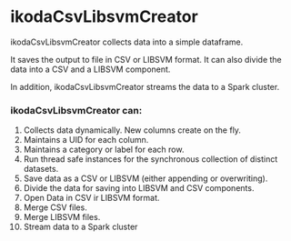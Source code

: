# ikodaCsvLibsvmCreator

ikodaCsvLibsvmCreator collects data into a simple dataframe. 

It saves the output to file in CSV or LIBSVM format. It can also divide the data into a CSV and a LIBSVM component.

In addition, ikodaCsvLibsvmCreator streams the data to a Spark cluster.

### ikodaCsvLibsvmCreator can:

1. Collects data dynamically. New columns create on the fly.
1. Maintains a UID for each column.
1. Maintains a category or label for each row.
1. Run thread safe instances for the synchronous collection of distinct datasets.
1. Save data as a CSV or LIBSVM (either appending or overwriting). 
1. Divide the data for saving into LIBSVM and CSV components.
1. Open Data in CSV ir LIBSVM format.
1. Merge CSV files.
1. Merge LIBSVM files.
1. Stream data to a Spark cluster
